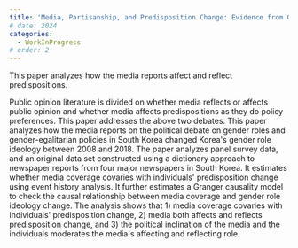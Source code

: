 ```yaml
---
title: 'Media, Partisanship, and Predisposition Change: Evidence from Gender Role Ideology Change in South Korea'
# date: 2024
categories: 
  - WorkInProgress
# order: 2
---
```


This paper analyzes how the media reports affect and reflect predispositions.  

Public opinion literature is divided on whether media reflects or affects public opinion and whether media affects predispositions as they do policy preferences.
This paper addresses the above two debates.
This paper analyzes how the media reports on the political debate on gender roles and gender-egalitarian policies in South Korea changed Korea's gender role ideology between 2008 and 2018.
The paper analyzes panel survey data, and an original data set constructed using a dictionary approach to newspaper reports from four major newspapers in South Korea. 
It estimates whether media coverage covaries with individuals' predisposition change using event history analysis.
It further estimates a Granger causality model to check the causal relationship between media coverage and gender role ideology change.
The analysis shows that 1) media coverage covaries with individuals' predisposition change, 2) media both affects and reflects predisposition change, and 3) the political inclination of the media and the individuals moderates the media's affecting and reflecting role.

